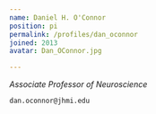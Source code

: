 ```yaml
---
name: Daniel H. O'Connor
position: pi
permalink: /profiles/dan_oconnor
joined: 2013
avatar: Dan_OConnor.jpg

---
```

_Associate Professor of Neuroscience_<br>

<i class="fa fa-envelope-o"></i> `dan.oconnor@jhmi.edu`
